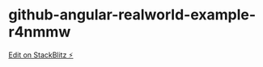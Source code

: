 # github-angular-realworld-example-r4nmmw

[Edit on StackBlitz ⚡️](https://stackblitz.com/edit/github-angular-realworld-example-r4nmmw)